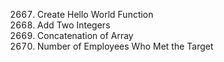 2667. Create Hello World Function
2235. Add Two Integers
1929. Concatenation of Array
2798. Number of Employees Who Met the Target
